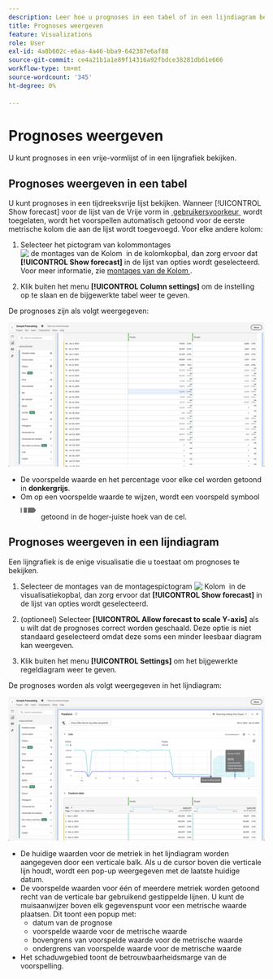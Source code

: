 ```yaml
---
description: Leer hoe u prognoses in een tabel of in een lijndiagram bekijkt.
title: Prognoses weergeven
feature: Visualizations
role: User
exl-id: 4a8b602c-e6aa-4a46-bba9-642387e6af88
source-git-commit: ce4a21b1a1e89f14316a92fbdce38281db61e666
workflow-type: tm+mt
source-wordcount: '345'
ht-degree: 0%

---
```


# Prognoses weergeven

U kunt prognoses in een vrije-vormlijst of in een lijngrafiek bekijken.

## Prognoses weergeven in een tabel

U kunt prognoses in een tijdreeksvrije lijst bekijken. Wanneer [!UICONTROL Show forecast] voor de lijst van de Vrije vorm in [&#x200B; gebruikersvoorkeur &#x200B;](../user-preferences.md) wordt toegelaten, wordt het voorspellen automatisch getoond voor de eerste metrische kolom die aan de lijst wordt toegevoegd. Voor elke andere kolom:

1. Selecteer het pictogram van kolommontages ![&#x200B; de montages van de Kolom &#x200B;](https://spectrum.adobe.com/static/icons/workflow_18/Smock_Settings_18_N.svg) in de kolomkopbal, dan zorg ervoor dat **[!UICONTROL Show forecast]** in de lijst van opties wordt geselecteerd. Voor meer informatie, zie [&#x200B; montages van de Kolom &#x200B;](../visualizations/freeform-table/column-row-settings/column-settings.md).

1. Klik buiten het menu **[!UICONTROL Column settings]** om de instelling op te slaan en de bijgewerkte tabel weer te geven.

De prognoses zijn als volgt weergegeven:

![&#x200B; toon prognose in lijst &#x200B;](assets/show-forecast-table.png)

* De voorspelde waarde en het percentage voor elke cel worden getoond in **donkergrijs**.
* Om op een voorspelde waarde te wijzen, wordt een voorspeld symbool ![&#x200B; ForecastAnalytics &#x200B;](/help/assets/icons/ForecastAnalytics.svg) getoond in de hoger-juiste hoek van de cel.


## Prognoses weergeven in een lijndiagram

Een lijngrafiek is de enige visualisatie die u toestaat om prognoses te bekijken.

1. Selecteer de montages van de montagespictogram ![&#x200B; Kolom &#x200B;](https://spectrum.adobe.com/static/icons/workflow_18/Smock_Settings_18_N.svg) in de visualisatiekopbal, dan zorg ervoor dat **[!UICONTROL Show forecast]** in de lijst van opties wordt geselecteerd.

1. (optioneel) Selecteer **[!UICONTROL Allow forecast to scale Y-axis]** als u wilt dat de prognoses correct worden geschaald. Deze optie is niet standaard geselecteerd omdat deze soms een minder leesbaar diagram kan weergeven.

1. Klik buiten het menu **[!UICONTROL Settings]** om het bijgewerkte regeldiagram weer te geven.

De prognoses worden als volgt weergegeven in het lijndiagram:

![&#x200B; toon prognose in lijngrafiek &#x200B;](assets/show-forecast-linechart.png)

* De huidige waarden voor de metriek in het lijndiagram worden aangegeven door een verticale balk. Als u de cursor boven die verticale lijn houdt, wordt een pop-up weergegeven met de laatste huidige datum.
* De voorspelde waarden voor één of meerdere metriek worden getoond recht van de verticale bar gebruikend gestippelde lijnen. U kunt de muisaanwijzer boven elk gegevenspunt voor een metrische waarde plaatsen. Dit toont een popup met:
   * datum van de prognose
   * voorspelde waarde voor de metrische waarde
   * bovengrens van voorspelde waarde voor de metrische waarde
   * ondergrens van voorspelde waarde voor de metrische waarde
* Het schaduwgebied toont de betrouwbaarheidsmarge van de voorspelling.
